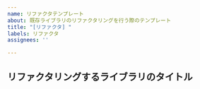 ```yaml
---
name: リファクタテンプレート
about: 既存ライブラリのリファクタリングを行う際のテンプレート
title: "[リファクタ] "
labels: リファクタ
assignees: ''

---
```


## リファクタリングするライブラリのタイトル
<!-- ここにタイトルを書く -->
